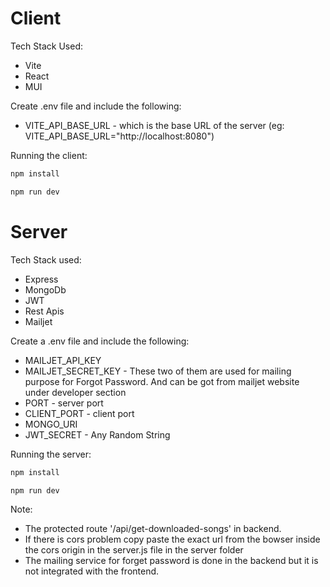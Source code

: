 # Client

Tech Stack Used:

- Vite
- React
- MUI

Create .env file and include the following:

- VITE_API_BASE_URL - which is the base URL of the server (eg: VITE_API_BASE_URL="http://localhost:8080")

Running the client:

```bash
npm install
```

```bash
npm run dev
```

# Server

Tech Stack used:

- Express
- MongoDb
- JWT
- Rest Apis
- Mailjet

Create a .env file and include the following:

- MAILJET_API_KEY
- MAILJET_SECRET_KEY - These two of them are used for mailing purpose for Forgot Password. And can be got from mailjet website under developer section
- PORT - server port
- CLIENT_PORT - client port
- MONGO_URI
- JWT_SECRET - Any Random String

Running the server:

```bash
npm install
```

```bash
npm run dev
```

Note: 
- The protected route '/api/get-downloaded-songs' in backend.
- If there is cors problem copy paste the exact url from the bowser inside the cors origin in the server.js file in the server folder
- The mailing service for forget password is done in the backend but it is not integrated with the frontend.